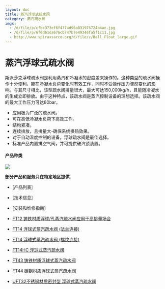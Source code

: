 ```yaml
---
layout: doc
title: 蒸汽浮球式疏水阀
category: 蒸汽疏水阀
imgs:
  - /d/file/p/cfbc373ef6f4774d96a031976724b4ae.jpg
  - /d/file/p/6f6d61da676cb747b7e49346fa5f1c11.jpg
  - http://www.spiraxsarco.org/d/file/z/Ball_Float_large.gif
---
```


# 蒸汽浮球式疏水阀

斯派莎克浮球疏水阀是利用蒸汽和冷凝水的密度差来操作的。这种类型的疏水阀操作十分便利，能在冷凝水负荷变化时有效工作，同时不受操作压力骤然变化的影响。与其尺寸相比，该型疏水阀排量很大，最大可达150,000kg/h，且能随冷凝水的生成立即排放。由于这种特点，该疏水阀是蒸汽控制设备的理想选择。该疏水阀的最大工作压力可达80bar。

- 应用极为广泛的疏水阀。
- 可在高低冷凝水负荷下高效工作。
- 结构紧凑。
- 连续排放，且排量大-确保系统换热效果。
- 对于自动温度控制的设备，浮球疏水阀是最佳选择。
- 标准产品内置排空气阀，并可提供破汽锁装置。

#### 产品种类

[![](http://www.spiraxsarco.org/d/file/z/Ball_Float_large.gif)](/d/file/z/Ball_Float_large.gif '斯派莎克浮球式疏水阀尺寸')

**部分产品和服务只在特定地区提供.**

- [产品列表]
- [技术信息]
- [安装和维修指南]

- [FT12 铸铁材质浮球/孔蒸汽疏水阀应用于高排量场合](/ball/FT12 'FT12 铸铁材质浮球/孔蒸汽疏水阀应用于高排量场合')
- [FT14 浮球式蒸汽疏水阀 (法兰连接)](/ball/FT14rf 'FT14 浮球式蒸汽疏水阀 (法兰连接)')
- [FT14 浮球式蒸汽疏水阀 (螺纹连接)](/ball/FT14sc 'FT14 浮球式蒸汽疏水阀 (螺纹连接)')
- [FT14HC 浮球式蒸汽疏水阀](/ball/57 'FT14HC 浮球式蒸汽疏水阀')
- [FT43 铸铁材质浮球式蒸汽疏水阀](/ball/58 'FT43 铸铁材质浮球式蒸汽疏水阀')
- [FT44 碳钢材质浮球式蒸汽疏水阀](/ball/59 'FT44 碳钢材质浮球式蒸汽疏水阀')
- [UFT32不锈钢材质密封型 浮球式蒸汽疏水阀](/ball/104 'UFT32不锈钢材质密封型 浮球式蒸汽疏水阀')
